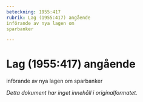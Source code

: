 ```yaml
---
beteckning: 1955:417
rubrik: Lag (1955:417) angående 
införande av nya lagen om
sparbanker

---
```

# Lag (1955:417) angående 
införande av nya lagen om
sparbanker

*Detta dokument har inget innehåll i originalformatet.*